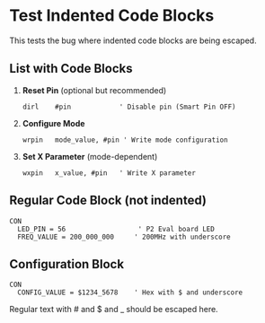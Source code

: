 # Test Indented Code Blocks

This tests the bug where indented code blocks are being escaped.

## List with Code Blocks

1. **Reset Pin** (optional but recommended)
   ```pasm2
   dirl    #pin            ' Disable pin (Smart Pin OFF)
   ```

2. **Configure Mode**
   ```pasm2
   wrpin   mode_value, #pin ' Write mode configuration
   ```

3. **Set X Parameter** (mode-dependent)
   ```pasm2
   wxpin   x_value, #pin   ' Write X parameter
   ```

## Regular Code Block (not indented)

```spin2
CON
  LED_PIN = 56                  ' P2 Eval board LED
  FREQ_VALUE = 200_000_000     ' 200MHz with underscore
```

## Configuration Block

```{.configuration}
CON
  CONFIG_VALUE = $1234_5678    ' Hex with $ and underscore
```

Regular text with \# and \$ and \_ should be escaped here.